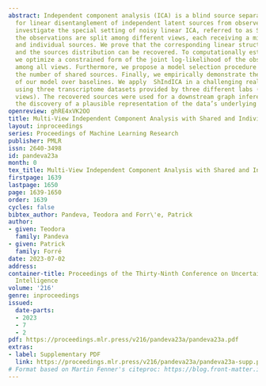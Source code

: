 ```yaml
---
abstract: Independent component analysis (ICA) is a blind source separation method
  for linear disentanglement of independent latent sources from observed data. We
  investigate the special setting of noisy linear ICA, referred to as ShIndICA,  where
  the observations are split among different views, each receiving a mixture of shared
  and individual sources. We prove that the corresponding linear structure is identifiable
  and the sources distribution can be recovered. To computationally estimate the sources,
  we optimize a constrained form of the joint log-likelihood of the observed data
  among all views. Furthermore, we propose a model selection procedure for recovering
  the number of shared sources. Finally, we empirically demonstrate the advantages
  of our model over baselines. We apply  ShIndICA in a challenging real-life task,
  using three transcriptome datasets provided by three different labs (three different
  views). The recovered sources were used for a downstream graph inference task, facilitating
  the discovery of a plausible representation of the data’s underlying graph structure.
openreview: ghRE4xVK2OO
title: Multi-View Independent Component Analysis with Shared and Individual Sources
layout: inproceedings
series: Proceedings of Machine Learning Research
publisher: PMLR
issn: 2640-3498
id: pandeva23a
month: 0
tex_title: Multi-View Independent Component Analysis with Shared and Individual Sources
firstpage: 1639
lastpage: 1650
page: 1639-1650
order: 1639
cycles: false
bibtex_author: Pandeva, Teodora and Forr\'e, Patrick
author:
- given: Teodora
  family: Pandeva
- given: Patrick
  family: Forré
date: 2023-07-02
address:
container-title: Proceedings of the Thirty-Ninth Conference on Uncertainty in Artificial
  Intelligence
volume: '216'
genre: inproceedings
issued:
  date-parts:
  - 2023
  - 7
  - 2
pdf: https://proceedings.mlr.press/v216/pandeva23a/pandeva23a.pdf
extras:
- label: Supplementary PDF
  link: https://proceedings.mlr.press/v216/pandeva23a/pandeva23a-supp.pdf
# Format based on Martin Fenner's citeproc: https://blog.front-matter.io/posts/citeproc-yaml-for-bibliographies/
---
```

